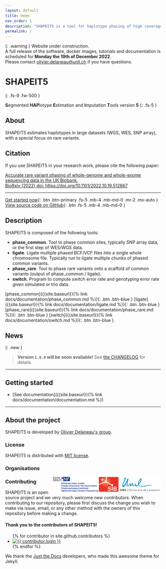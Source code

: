 ```yaml
---
layout: default
title: Home
nav_order: 1
description: "SHAPEIT5 is a tool for haplotype phasing of high coverage sequencing data."
permalink: /
---
```

{: .warning }
Website under construction.<br>
A full release of the software, docker images, tutorials and documentation is scheduled for <b>Monday the 19th of December 2022</b>.<br>
Please contact olivier.delaneau@unil.ch if you have questions.



<!---
<img src="assets/images/branding/shapeit_logo.png" align="right" alt="Shapeit5" style="height:150px">
-->

# SHAPEIT5
{: .fs-9 .fw-500 }

**S**egmented **HAP**lotype **E**stimation and **I**mputation **T**ools version **5**
{: .fs-5 }

## About

SHAPEIT5 estimates haplotypes in large datasets (WGS, WES, SNP array), with a special focus on rare variants. 

## Citation

If you use SHAPEIT5 in your research work, please cite the following paper:

[Accurate rare variant phasing of whole-genome and whole-exome sequencing data in the UK Biobank. <br>BioRxiv (2022) doi: https://doi.org/10.1101/2022.10.19.512867 ](https://www.biorxiv.org/content/10.1101/2022.10.19.512867v1)

---

[Get started now](#getting-started){: .btn .btn-primary .fs-5 .mb-4 .mb-md-0 .mr-2 .mx-auto }
[View source code on GitHub](https://github.com/odelaneau/shapeit5){: .btn .fs-5 .mb-4 .mb-md-0 }


## Description

SHAPEIT5 is composed of the following tools:

- **phase_common**. Tool to phase common sites, typically SNP array data, or the first step of WES/WGS data.
- **ligate**. Ligate multiple phased BCF/VCF files into a single whole chromosome file. Typically run to ligate multiple chunks of phased common variants.
- **phase_rare**. Tool to phase rare variants onto a scaffold of common variants (output of phase_common / ligate).
- **switch**. Program to compute switch error rate and genotyping error rate given simulated or trio data.

[phase_common]({{site.baseurl}}{% link docs/documentation/phase_common.md %}){: .btn .btn-blue }
[ligate]({{site.baseurl}}{% link docs/documentation/ligate.md %}){: .btn .btn-blue }
[phase_rare]({{site.baseurl}}{% link docs/documentation/phase_rare.md %}){: .btn .btn-blue }
[switch]({{site.baseurl}}{% link docs/documentation/switch.md %}){: .btn .btn-blue  }

## News

{: .new }
> **Version `1.0.0` will be soon available!**
> See [the CHANGELOG](https://github.com/odelaneau/shapeit5/blob/main/docs/CHANGELOG.md) for details.

---

## Getting started

- [See documentation]({{site.baseurl}}{% link docs/documentation/documentation.md %})

---

## About the project

SHAPEIT5 is developed by [Olivier Delaneau's group](https://odelaneau.github.io/lap-page).

### License

SHAPEIT5 is distributed with [MIT license](https://github.com/odelaneau/shapeit5/blob/main/LICENSE).

### Organisations

<div class="d-flex justify-content-around">
  <div class="p-5"><a href="https://www.unil.ch/index.html"><img src="assets/images/lausanne_logo.jpg" align="right" alt="unil" style="height:50px"></a></div>
  <div class="p-5"><a href="https://www.sib.swiss/"><img src="assets/images/sib_logo.jpg" align="right" alt="sib" style="height:50px"></a></div>
  <div class="p-5"><a href="https://www.snf.ch/en/Pages/default.aspx"><img src="assets/images/snf.gif" align="right" alt="snf" style="height:50px"></a></div>
</div>

### Contributing

SHAPEIT5 is an open source project and we very much welcome new contributors. When contributing to our repository, please first discuss the change you wish to make via issue,
email, or any other method with the owners of this repository before making a change.
#### Thank you to the contributors of SHAPEIT5!

<ul class="list-style-none">
{% for contributor in site.github.contributors %}
  <li class="d-inline-block mr-1">
     <a href="{{ contributor.html_url }}"><img src="{{ contributor.avatar_url }}" width="32" height="32" alt="{{ contributor.login }}"/></a>
  </li>
{% endfor %}
</ul>

We thank the [Just the Docs](https://github.com/just-the-docs/just-the-docs) developers, who made this awesome theme for Jekyll.
